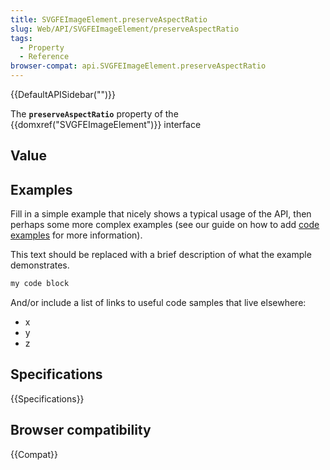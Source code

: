 ```yaml
---
title: SVGFEImageElement.preserveAspectRatio
slug: Web/API/SVGFEImageElement/preserveAspectRatio
tags:
  - Property
  - Reference
browser-compat: api.SVGFEImageElement.preserveAspectRatio
---
```

{{DefaultAPISidebar("")}}

The **`preserveAspectRatio`** property of the {{domxref("SVGFEImageElement")}} interface 

## Value



## Examples

Fill in a simple example that nicely shows a typical usage of the API, then perhaps some more complex examples (see our guide on how to add [code examples](/en-US/docs/MDN/Contribute/Structures/Code_examples) for more information).

This text should be replaced with a brief description of what the example demonstrates.

```js
my code block
```

And/or include a list of links to useful code samples that live elsewhere:

*   x
*   y
*   z

## Specifications

{{Specifications}}

## Browser compatibility

{{Compat}}


